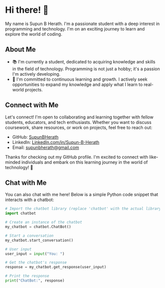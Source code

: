 # Hi there! 👋

My name is Supun B Herath. I'm a passionate student with a deep interest in programming and technology. I'm on an exciting journey to learn and explore the world of coding.

## About Me

- 📚 I'm currently a student, dedicated to acquiring knowledge and skills in the field of technology. Programming is not just a hobby; it's a passion I'm actively developing.
- 🌱 I'm committed to continuous learning and growth. I actively seek opportunities to expand my knowledge and apply what I learn to real-world projects.

## Connect with Me

Let's connect! I'm open to collaborating and learning together with fellow students, educators, and tech enthusiasts. Whether you want to discuss coursework, share resources, or work on projects, feel free to reach out:

- GitHub: [SupunBHerath](https://github.com/SupunBHerath)
- LinkedIn: [LinkedIn.com/in/Supun-B-Herath](https://www.linkedin.com/in/Supun-B-Herath)
- Email: [supunbherath@gmail.com](mailto:supunbherath@gmail.com)

Thanks for checking out my GitHub profile. I'm excited to connect with like-minded individuals and embark on this learning journey in the world of technology! 🚀

## Chat with Me

You can also chat with me here! Below is a simple Python code snippet that interacts with a chatbot:

```python
# Import the chatbot library (replace 'chatbot' with the actual library you're using)
import chatbot

# Create an instance of the chatbot
my_chatbot = chatbot.ChatBot()

# Start a conversation
my_chatbot.start_conversation()

# User input
user_input = input("You: ")

# Get the chatbot's response
response = my_chatbot.get_response(user_input)

# Print the response
print("ChatBot:", response)
